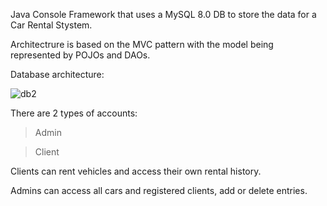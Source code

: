 Java Console Framework that uses a MySQL 8.0 DB to store the data for a Car Rental Stystem.

Architectrure is based on the MVC pattern with the model being represented by POJOs and DAOs. 

Database architecture:

![db2](https://user-images.githubusercontent.com/91593275/225699036-044a98e8-f1ec-47f0-85f9-61e9411fc743.jpg)

There are 2 types of accounts:

>Admin

>Client

Clients can rent vehicles and access their own rental history.

Admins can access all cars and registered clients, add or delete entries.
